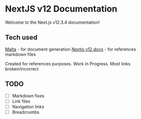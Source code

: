 # NextJS v12 Documentation

Welcome to the Next.js v12.3.4 documentation!

## Tech used

[Malta](https://github.com/pilcrowonpaper/malta) - for document generation
[Nextjs v12 docs](https://github.com/vercel/next.js/tree/v12.3.4/docs) - for references markdown files

Created for references purposes. Work in Progress. Most links broken/incorrect

## TODO

- [ ] Markdown fixes
- [ ] Link files
- [ ] Navigation links
- [ ] Breadcrumbs
